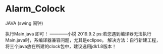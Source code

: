 # Alarm_Colock
JAVA (swing 闹钟)

执行Main.java 即可！
————小锐 2019.9.2
ps:若您遇到编译器无法执行Main.java时，系编译器兼容问题，尤其是eclipse。
解决方法：自行新建工程，将三个java放在所建的clock包中，建议选用jdk1.8版本！
